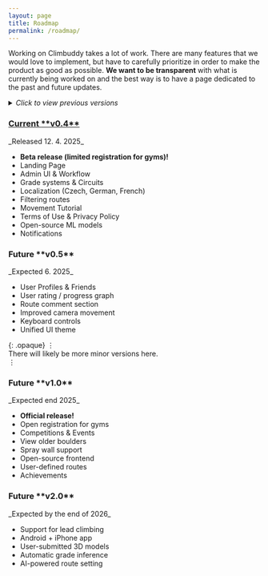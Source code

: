```yaml
---
layout: page
title: Roadmap
permalink: /roadmap/
---
```


Working on Climbuddy takes a lot of work.
There are many features that we would love to implement, but have to carefully prioritize in order to make the product as good as possible.
**We want to be transparent** with what is currently being worked on and the best way is to have a page dedicated to the past and future updates.

<div class="spacer"></div>

<details>
<summary><em>Click to view previous versions</em><div class="large-spacer"></div> </summary>
<div markdown="1">

<h3 class="tight" id="01">Old <span markdown="1">**v0.1**</span></h3>
_Released 10. 5. 2024_

<ul class="fa-ul tight">
  <li><i class="fa-li fa fa-flag"></i>Logging route activities</li>
  <li><i class="fa-li fa fa-bookmark"></i>Bookmarks</li>
  <li><i class="fa-li fa fa-list-check"></i>Progress overview</li>
  <div class="spacer"></div>
  <li><i class="fa-li roadmap-minor-item fa fa-circle-info"></i>Gym information</li>
  <li><i class="fa-li roadmap-minor-item fa fa-at"></i>About us section</li>
</ul>

<div class="large-spacer"></div>

</div>

<div markdown="1">

<h3 class="tight" id="02">Old <span markdown="1">**v0.2**</span></h3>
_Released 1. 6. 2024_

<ul class="fa-ul tight">
  <li><i class="fa-li fa fa-user"></i>Username, profile picture</li>
  <li><i class="fa-li fa fa-ranking-star"></i>Leaderboard</li>
  <li><i class="fa-li fa fa-thumbs-up"></i>Likes/dislikes & easy/hard ratings</li>
  <div class="spacer"></div>
  <li><i class="fa-li roadmap-minor-item fa fa-caret-right"></i>Side buttons for route navigation</li>
  <li><i class="fa-li roadmap-minor-item fa fa-video"></i>Better camera movement</li>
  <li><i class="fa-li roadmap-minor-item fa fa-ellipsis"></i>Many other UI improvements!</li>
</ul>

</div>

<div class="large-spacer"></div>

<div markdown="1">

<h3 class="tight" id="03">Old <span markdown="1">**v0.3**</span></h3>
_Released 2. 8. 2024_

<ul class="fa-ul tight">
  <li><i class="fa-li fa fa-user-clock"></i>Temporary user</li>
  <li><i class="fa-li fa fa-user-shield"></i>Email verification</li>
  <li><i class="fa-li fa fa-repeat"></i>Repeat sends</li>
  <div class="spacer"></div>
  <li><i class="fa-li fa roadmap-minor-item fa-key"></i>Forgottable & changeable password</li>
  <li><i class="fa-li fa roadmap-minor-item fa-user-minus"></i>Delete account</li>
  <li><i class="fa-li fa roadmap-minor-item fa-list-check"></i>Better progress overview</li>
  <li><i class="fa-li fa roadmap-minor-item fa-ellipsis"></i>Bugfixes & UI improvements!</li>
</ul>

</div>

<div class="large-spacer"></div>

</details>

<div markdown="1" class="roadmap-current">

<h3 class="tight" id="04"><a href="https://climbuddy.com"  markdown="1">Current <span>**v0.4**</span></a></h3>
_Released 12. 4. 2025_

<ul class="fa-ul tight">
  <li><i class="fa-li fa fa-users"></i><strong>Beta release (limited registration for gyms)!</strong></li>
  <div class="spacer"></div>
  <li><i class="fa-li fa fa-plane-arrival"></i>Landing Page</li>
  <li><i class="fa-li fa fa-user-tie"></i>Admin UI & Workflow</li>
  <li><i class="fa-li fa fa-tape"></i>Grade systems & Circuits</li>
  <li><i class="fa-li fa fa-language"></i>Localization (Czech, German, French)</li>
  <li><i class="fa-li fa fa-filter"></i>Filtering routes</li>
  <div class="spacer"></div>
  <li><i class="fa-li fa roadmap-minor-item fa-info-circle"></i>Movement Tutorial</li>
  <li><i class="fa-li fa roadmap-minor-item fa-file-contract"></i>Terms of Use & Privacy Policy</li>
  <li><i class="fa-li fa roadmap-minor-item fa-code"></i>Open-source ML models</li>
  <li><i class="fa-li fa roadmap-minor-item fa-message"></i>Notifications</li>
</ul>

</div>

<div class="large-spacer"></div>

<h3 class="tight" id="05">Future <span markdown="1">**v0.5**</span></h3>
_Expected 6. 2025_

<ul class="fa-ul tight">
  <li><i class="fa-li fa fa-users"></i>User Profiles & Friends</li>
  <li><i class="fa-li fa fa-chart-line"></i>User rating / progress graph</li>
  <div class="spacer"></div>
  <li><i class="fa-li fa roadmap-minor-item fa-comment"></i>Route comment section</li>
  <li><i class="fa-li fa roadmap-minor-item fa-video"></i>Improved camera movement</li>
  <li><i class="fa-li fa roadmap-minor-item fa-keyboard"></i>Keyboard controls</li>
  <li><i class="fa-li fa roadmap-minor-item fa-palette"></i>Unified UI theme</li>
</ul>

<div class="large-spacer"></div>

{: .opaque}
⋮<br>
There will likely be more minor versions here.<br>
⋮

<div class="spacer"></div>


<h3 class="tight" id="10">Future <span markdown="1">**v1.0**</span></h3>
_Expected end 2025_

<ul class="fa-ul tight">
  <li><i class="fa-li fa fa-champagne-glasses"></i><strong>Official release!</strong></li>
  <div class="spacer"></div>
  <li><i class="fa-li fa fa-users"></i>Open registration for gyms</li>
  <li><i class="fa-li fa fa-calendar-days"></i>Competitions & Events</li>
  <li><i class="fa-li fa fa-clock-rotate-left"></i>View older boulders</li>
  <li><i class="fa-li fa fa-hand-pointer"></i>Spray wall support</li>
  <div class="spacer"></div>
  <li><i class="fa-li fa roadmap-minor-item fa-code"></i>Open-source frontend</li>
  <li><i class="fa-li fa roadmap-minor-item fa-hand-pointer"></i>User-defined routes</li>
  <li><i class="fa-li fa roadmap-minor-item fa-star"></i>Achievements</li>
</ul>

<div class="large-spacer"></div>


<h3 class="tight" id="10">Future <span markdown="1">**v2.0**</span></h3>
_Expected by the end of 2026_

<ul class="fa-ul tight">
  <li><i class="fa-li fa fa-mountain"></i>Support for lead climbing</li>
  <li><i class="fa-li fa fa-mobile"></i>Android + iPhone app</li>
  <li><i class="fa-li fa fa-camera"></i>User-submitted 3D models</li>
  <div class="spacer"></div>
  <li><i class="fa-li fa roadmap-minor-item fa-calculator"></i>Automatic grade inference</li>
  <li><i class="fa-li fa roadmap-minor-item fa-brain"></i>AI-powered route setting</li>
</ul>
